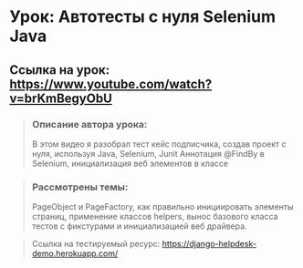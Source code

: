 # Урок: Автотесты с нуля Selenium Java
## Ссылка на урок: https://www.youtube.com/watch?v=brKmBegyObU 

> ### Описание автора урока:
>  В этом видео я разобрал тест кейс подписчика, создав проект с нуля, используя Java, Selenium, Junit
Аннотация @FindBy в Selenium, инициализация веб элементов в классе

> ### Рассмотрены темы: 
> PageObject и PageFactory, как правильно инициировать элементы страниц,
> применение классов helpers, вынос базового класса тестов с фикстурами и инициализацией
> веб драйвера.

> Cсылка на тестируемый ресурс: https://django-helpdesk-demo.herokuapp.com/ 